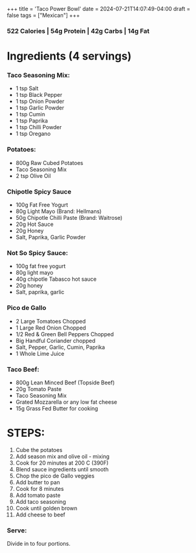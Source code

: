 +++
title = 'Taco Power Bowl'
date = 2024-07-21T14:07:49-04:00
draft = false
tags = ["Mexican"]
+++

### 522 Calories | 54g Protein | 42g Carbs | 14g Fat

# Ingredients (4 servings)
### Taco Seasoning Mix:
- 1 tsp Salt
- 1 tsp Black Pepper
- 1 tsp Onion Powder
- 1 tsp Garlic Powder
- 1 tsp Cumin
- 1 tsp Paprika
- 1 tsp Chilli Powder
- 1 tsp Oregano

### Potatoes:
- 800g Raw Cubed Potatoes
- Taco Seasoning Mix
- 2 tsp Olive Oil

### Chipotle Spicy Sauce
- 100g Fat Free Yogurt
- 80g Light Mayo (Brand: Hellmans)
- 50g Chipotle Chilli Paste (Brand: Waitrose)
- 20g Hot Sauce 
- 20g Honey
- Salt, Paprika, Garlic Powder

### Not So Spicy Sauce:
- 100g fat free yogurt
- 80g light mayo
- 40g chipotle Tabasco hot sauce
- 20g honey
- Salt, paprika, garlic

### Pico de Gallo
- 2 Large Tomatoes Chopped
- 1 Large Red Onion Chopped
- 1/2 Red & Green Bell Peppers Chopped
- Big Handful Coriander chopped
- Salt, Pepper, Garlic, Cumin, Paprika
- 1 Whole Lime Juice

### Taco Beef:
- 800g Lean Minced Beef (Topside Beef)
- 20g Tomato Paste
- Taco Seasoning Mix
- Grated Mozzarella or any low fat cheese
- 15g Grass Fed Butter for cooking

# STEPS:
1. Cube the potatoes
2. Add season mix and olive oil - mixing
3. Cook for 20 minutes at 200 C (390F)
4. Blend sauce ingredients until smooth
5. Chop the pico de Gallo veggies
6. Add butter to pan
7. Cook for 8 minutes 
8. Add tomato paste
9. Add taco seasoning
10. Cook until golden brown
11. Add cheese to beef

### Serve:
Divide in to four portions.